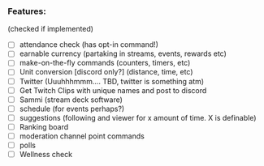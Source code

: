 ### Features:
(checked if implemented)
- [ ] attendance check
    (has opt-in command!)
- [ ] earnable currency
    (partaking in streams, events, rewards etc)
- [ ] make-on-the-fly commands
    (counters, timers, etc)
- [ ] Unit conversion [discord only?]
    (distance, time, etc)
- [ ] Twitter (Uuuhhhmmm.... TBD, twitter is something atm)
- [ ] Get Twitch Clips with unique names and post to discord
- [ ] Sammi (stream deck software)
- [ ] schedule
    (for events perhaps?)
- [ ] suggestions
    (following and viewer for x amount of time. X is definable)
- [ ] Ranking board
- [ ] moderation channel point commands
- [ ] polls
- [ ] Wellness check